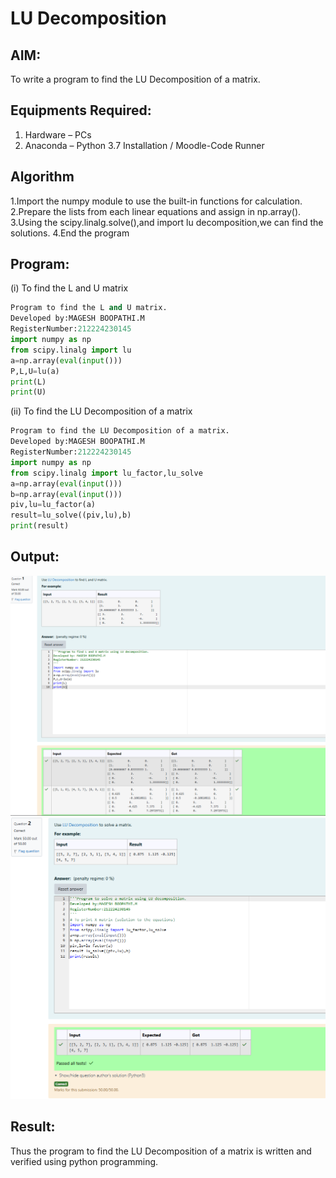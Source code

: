 # LU Decomposition 

## AIM:
To write a program to find the LU Decomposition of a matrix.

## Equipments Required:
1. Hardware – PCs
2. Anaconda – Python 3.7 Installation / Moodle-Code Runner

## Algorithm
1.Import the numpy module to use the built-in functions for calculation. 
2.Prepare the lists from each linear equations and assign in np.array().
3.Using the scipy.linalg.solve(),and import lu decomposition,we can find the solutions.
4.End the program

## Program:
(i) To find the L and U matrix
```python
Program to find the L and U matrix.
Developed by:MAGESH BOOPATHI.M
RegisterNumber:212224230145
import numpy as np
from scipy.linalg import lu
a=np.array(eval(input()))
P,L,U=lu(a)
print(L)
print(U)
```
(ii) To find the LU Decomposition of a matrix
```python
Program to find the LU Decomposition of a matrix.
Developed by:MAGESH BOOPATHI.M
RegisterNumber:212224230145 
import numpy as np
from scipy.linalg import lu_factor,lu_solve
a=np.array(eval(input()))
b=np.array(eval(input()))
piv,lu=lu_factor(a)
result=lu_solve((piv,lu),b)
print(result)
```

## Output:
![lu decomposition](<Screenshot 2025-04-11 113721.png>)
![lu decomposition](<Screenshot 2025-04-11 113744.png>)

## Result:
Thus the program to find the LU Decomposition of a matrix is written and verified using python programming.

